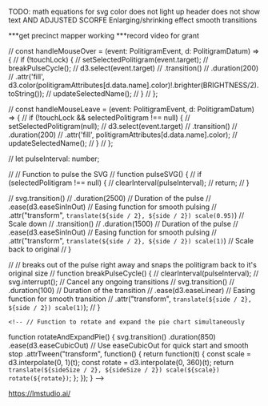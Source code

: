   TODO: 
  math equations for svg
  color does not light up
  header does not show text AND ADJUSTED SCORFE
  Enlarging/shrinking effect
  smooth transitions

  ***get precinct mapper working
  ***record video for grant

  // const handleMouseOver = (event: PolitigramEvent, d: PolitigramDatum) => {
  //     if (!touchLock) {
  //         setSelectedPolitigram(event.target);
  //         breakPulseCycle();
  //         d3.select(event.target)
  //             .transition()
  //             .duration(200)
  //             .attr('fill', d3.color(politigramAttributes[d.data.name].color)!.brighter(BRIGHTNESS/2).toString());
  //         updateSelectedName();
  //     }
  // };
    
  // const handleMouseLeave = (event: PolitigramEvent, d: PolitigramDatum) => {
  //     if (!touchLock && selectedPolitigram !== null) {
  //         setSelectedPolitigram(null);
  //         d3.select(event.target)
  //             .transition()
  //             .duration(200)
  //             .attr('fill', politigramAttributes[d.data.name].color);
  //         updateSelectedName();
  //     }
  // };
 

  // let pulseInterval: number;

  // // Function to pulse the SVG
  // function pulseSVG() {
  //     if (selectedPolitigram !== null) {
  //         clearInterval(pulseInterval);
  //         return;
  //     }

  //     svg.transition()
  //         .duration(2500) // Duration of the pulse
  //         .ease(d3.easeSinInOut) // Easing function for smooth pulsing
  //         .attr("transform", `translate(${side / 2}, ${side / 2}) scale(0.95)`) // Scale down
  //         .transition()
  //         .duration(1500) // Duration of the pulse
  //         .ease(d3.easeSinInOut) // Easing function for smooth pulsing
  //         .attr("transform", `translate(${side / 2}, ${side / 2}) scale(1)`) // Scale back to original
  // }

  // // breaks out of the pulse right away and snaps the politigram back to it's original size
  // function breakPulseCycle() {
  //     clearInterval(pulseInterval);
  //     svg.interrupt(); // Cancel any ongoing transitions
  //     svg.transition()
  //         .duration(100) // Duration of the transition
  //         .ease(d3.easeLinear) // Easing function for smooth transition
  //         .attr("transform", `translate(${side / 2}, ${side / 2}) scale(1)`);
  // }

    <!-- // Function to rotate and expand the pie chart simultaneously
  function rotateAndExpandPie() {
      svg.transition()
      .duration(850)
      .ease(d3.easeCubicOut) // Use easeCubicOut for quick start and smooth stop
      .attrTween("transform", function() {
          return function(t) {
              const scale = d3.interpolate(0, 1)(t);
              const rotate = d3.interpolate(0, 360)(t);
              return `translate(${sideSize / 2}, ${sideSize / 2}) scale(${scale}) rotate(${rotate})`;
          };
      });
  } -->

  https://lmstudio.ai/